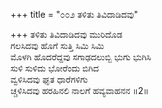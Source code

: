 +++
title = "೦೦೨ ತಳಿತು ತಿವಿದಾಡಿದವು"

+++
ತಳಿತು ತಿವಿದಾಡಿದವು ಮುರಿದೊಡ  
ಗಲಸಿದವು ಹೊಗೆ ಸುತ್ತಿ ಸಿಮಿ ಸಿಮಿ  
ಮೊಳಗಿ ಹೊದರೆದ್ದವು ಸಗಾಢದಲುಬ್ಬಿ ಭುಗು ಭುಗಿಸಿ  
ಸುಳಿ ಸುಳಿದು ಭೋರೆಂದು ಬಿಗಿದ  
ವ್ವಳಿಸಿದವು ಘೃತ ಧಾರೆಗಳಿಗು  
ಚ್ಚಳಿಸಿದವು ಹರಹಿನಲಿ ನಾಲಗೆ ಹವ್ಯವಾಹನನ    ॥2॥
